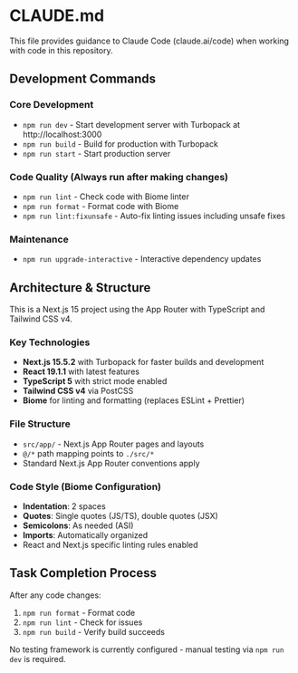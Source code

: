 # CLAUDE.md

This file provides guidance to Claude Code (claude.ai/code) when working with code in this repository.

## Development Commands

### Core Development
- `npm run dev` - Start development server with Turbopack at http://localhost:3000
- `npm run build` - Build for production with Turbopack
- `npm run start` - Start production server

### Code Quality (Always run after making changes)
- `npm run lint` - Check code with Biome linter
- `npm run format` - Format code with Biome
- `npm run lint:fixunsafe` - Auto-fix linting issues including unsafe fixes

### Maintenance
- `npm run upgrade-interactive` - Interactive dependency updates

## Architecture & Structure

This is a Next.js 15 project using the App Router with TypeScript and Tailwind CSS v4.

### Key Technologies
- **Next.js 15.5.2** with Turbopack for faster builds and development
- **React 19.1.1** with latest features
- **TypeScript 5** with strict mode enabled
- **Tailwind CSS v4** via PostCSS
- **Biome** for linting and formatting (replaces ESLint + Prettier)

### File Structure
- `src/app/` - Next.js App Router pages and layouts
- `@/*` path mapping points to `./src/*`
- Standard Next.js App Router conventions apply

### Code Style (Biome Configuration)
- **Indentation**: 2 spaces
- **Quotes**: Single quotes (JS/TS), double quotes (JSX)
- **Semicolons**: As needed (ASI)
- **Imports**: Automatically organized
- React and Next.js specific linting rules enabled

## Task Completion Process

After any code changes:
1. `npm run format` - Format code
2. `npm run lint` - Check for issues  
3. `npm run build` - Verify build succeeds

No testing framework is currently configured - manual testing via `npm run dev` is required.